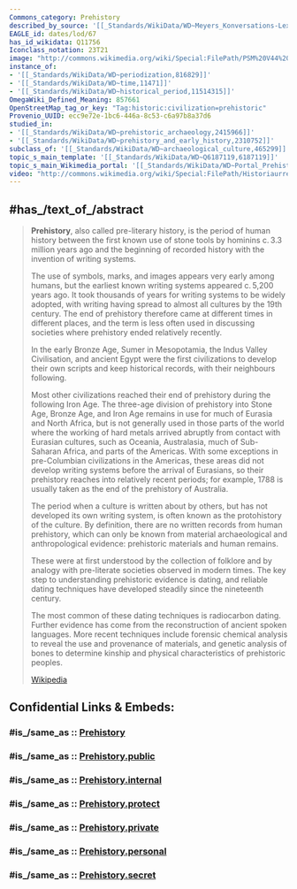 ```yaml
---
Commons_category: Prehistory
described_by_source: '[[_Standards/WikiData/WD~Meyers_Konversations-Lexikon,_4th_edition_(1885_1890),19219752]]'
EAGLE_id: dates/lod/67
has_id_wikidata: Q11756
Iconclass_notation: 23T21
image: "http://commons.wikimedia.org/wiki/Special:FilePath/PSM%20V44%20D647%20Delineations%20on%20pieces%20of%20antler.jpg"
instance_of:
- '[[_Standards/WikiData/WD~periodization,816829]]'
- '[[_Standards/WikiData/WD~time,11471]]'
- '[[_Standards/WikiData/WD~historical_period,11514315]]'
OmegaWiki_Defined_Meaning: 857661
OpenStreetMap_tag_or_key: "Tag:historic:civilization=prehistoric"
Provenio_UUID: ecc9e72e-1bc6-446a-8c53-c6a97b8a37d6
studied_in:
- '[[_Standards/WikiData/WD~prehistoric_archaeology,2415966]]'
- '[[_Standards/WikiData/WD~prehistory_and_early_history,2310752]]'
subclass_of: '[[_Standards/WikiData/WD~archaeological_culture,465299]]'
topic_s_main_template: '[[_Standards/WikiData/WD~Q6187119,6187119]]'
topic_s_main_Wikimedia_portal: '[[_Standards/WikiData/WD~Portal_Prehistory,7498415]]'
video: "http://commons.wikimedia.org/wiki/Special:FilePath/Historiaurreko%20pigmentuak.webm"
---
```


## #has_/text_of_/abstract 

> **Prehistory**, also called pre-literary history, is the period of human history 
> between the first known use of stone tools by hominins c. 3.3 million years ago 
> and the beginning of recorded history with the invention of writing systems. 
> 
> The use of symbols, marks, and images appears very early among humans, 
> but the earliest known writing systems appeared c. 5,200 years ago. 
> It took thousands of years for writing systems to be widely adopted, 
> with writing having spread to almost all cultures by the 19th century. 
> The end of prehistory therefore came at different times in different places, 
> and the term is less often used in discussing societies where prehistory ended relatively recently.
>
> In the early Bronze Age, Sumer in Mesopotamia, the Indus Valley Civilisation, and ancient Egypt 
> were the first civilizations to develop their own scripts and keep historical records, 
> with their neighbours following. 
> 
> Most other civilizations reached their end of prehistory during the following Iron Age. 
> The three-age division of prehistory into Stone Age, Bronze Age, and Iron Age 
> remains in use for much of Eurasia and North Africa, 
> but is not generally used in those parts of the world 
> where the working of hard metals arrived abruptly from contact with Eurasian cultures, 
> such as Oceania, Australasia, much of Sub-Saharan Africa, and parts of the Americas. 
> With some exceptions in pre-Columbian civilizations in the Americas, 
> these areas did not develop writing systems before the arrival of Eurasians, 
> so their prehistory reaches into relatively recent periods; 
> for example, 1788 is usually taken as the end of the prehistory of Australia.
>
> The period when a culture is written about by others, but has not developed its own writing system, 
> is often known as the protohistory of the culture. 
> By definition, there are no written records from human prehistory, 
> which can only be known from material archaeological and anthropological evidence: 
> prehistoric materials and human remains. 
> 
> These were at first understood by the collection of folklore 
> and by analogy with pre-literate societies observed in modern times. 
> The key step to understanding prehistoric evidence is dating, 
> and reliable dating techniques have developed steadily since the nineteenth century. 
> 
> The most common of these dating techniques is radiocarbon dating. 
> Further evidence has come from the reconstruction of ancient spoken languages. 
> More recent techniques include forensic chemical analysis to reveal the use and provenance of materials, 
> and genetic analysis of bones to determine kinship and physical characteristics of prehistoric peoples.
>
> [Wikipedia](https://en.wikipedia.org/wiki/Prehistory) 


## Confidential Links & Embeds: 

### #is_/same_as :: [Prehistory](/_Standards/Time-Ages/geo~Eons/Eon~4~Phanerozoic/Era~3~Cenozoic/Period~3~Quaternary/Prehistory.md) 

### #is_/same_as :: [Prehistory.public](/_public/Time-Ages/geo~Eons/Eon~4~Phanerozoic/Era~3~Cenozoic/Period~3~Quaternary/Prehistory.public.md) 

### #is_/same_as :: [Prehistory.internal](/_internal/Time-Ages/geo~Eons/Eon~4~Phanerozoic/Era~3~Cenozoic/Period~3~Quaternary/Prehistory.internal.md) 

### #is_/same_as :: [Prehistory.protect](/_protect/Time-Ages/geo~Eons/Eon~4~Phanerozoic/Era~3~Cenozoic/Period~3~Quaternary/Prehistory.protect.md) 

### #is_/same_as :: [Prehistory.private](/_private/Time-Ages/geo~Eons/Eon~4~Phanerozoic/Era~3~Cenozoic/Period~3~Quaternary/Prehistory.private.md) 

### #is_/same_as :: [Prehistory.personal](/_personal/Time-Ages/geo~Eons/Eon~4~Phanerozoic/Era~3~Cenozoic/Period~3~Quaternary/Prehistory.personal.md) 

### #is_/same_as :: [Prehistory.secret](/_secret/Time-Ages/geo~Eons/Eon~4~Phanerozoic/Era~3~Cenozoic/Period~3~Quaternary/Prehistory.secret.md)

